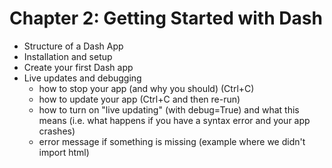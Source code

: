# Chapter 2: Getting Started with Dash

- Structure of a Dash App
- Installation and setup
- Create your first Dash app
- Live updates and debugging
  - how to stop your app (and why you should) (Ctrl+C)
  - how to update your app (Ctrl+C and then re-run)
  - how to turn on "live updating" (with debug=True) and what this means (i.e. what happens if you have a syntax error and your app crashes)
  - error message if something is missing (example where we didn't import html)

